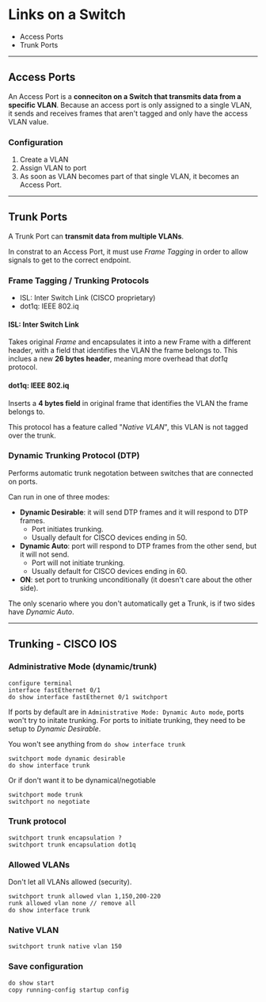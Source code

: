 
# Links on a Switch

* Access Ports
* Trunk Ports

---

## Access Ports

An Access Port is a __conneciton on a Switch that transmits data from a specific VLAN__. Because an access port is only assigned to a single VLAN, it sends and receives frames that aren't tagged and only have the access VLAN value.

### Configuration

1. Create a VLAN
2. Assign VLAN to port
3. As soon as VLAN becomes part of that single VLAN, it becomes an Access Port.

---

## Trunk Ports

A Trunk Port can __transmit data from multiple VLANs__.

In constrat to an Access Port, it must use _Frame Tagging_ in order to allow signals to get to the correct endpoint.

### Frame Tagging / Trunking Protocols

* ISL: Inter Switch Link (CISCO proprietary)
* dot1q: IEEE 802.iq

#### ISL: Inter Switch Link

Takes original _Frame_ and encapsulates it into a new Frame with a different header, with a field that identifies the VLAN the frame belongs to. This inclues a new __26 bytes header__, meaning more overhead that _dot1q_ protocol.

#### dot1q: IEEE 802.iq

Inserts a __4 bytes field__ in original frame that identifies the VLAN the frame belongs to.

This protocol has a feature called "_Native VLAN_", this VLAN is not tagged over the trunk.

### Dynamic Trunking Protocol (DTP)

Performs automatic trunk negotation between switches that are connected on ports.

Can run in one of three modes:

* __Dynamic Desirable__: it will send DTP frames and it will respond to DTP frames.
	* Port initiates trunking.
	* Usually default for CISCO devices ending in 50.
* __Dynamic Auto__: port will respond to DTP frames from the other send, but it will not send.
	* Port will not initiate trunking.
	* Usually default for CISCO devices ending in 60.
* __ON__: set port to trunking unconditionally (it doesn't care about the other side).

The only scenario where you don't automatically get a Trunk, is if two sides have _Dynamic Auto_.

---

## Trunking - CISCO IOS

### Administrative Mode (dynamic/trunk)

```
configure terminal
interface fastEthernet 0/1
do show interface fastEthernet 0/1 switchport
```

If ports by default are in `Administrative Mode: Dynamic Auto mode`, ports won't try to initate trunking. For ports to initiate trunking, they need to be setup to _Dynamic Desirable_.

You won't see anything from `do show interface trunk`

```
switchport mode dynamic desirable
do show interface trunk
```

Or if don't want it to be dynamical/negotiable

```
switchport mode trunk
switchport no negotiate
```

### Trunk protocol

```
switchport trunk encapsulation ?
switchport trunk encapsulation dot1q
```

### Allowed VLANs

Don't let all VLANs allowed (security).

```
switchport trunk allowed vlan 1,150,200-220
runk allowed vlan none // remove all
do show interface trunk
```

### Native VLAN

```
switchport trunk native vlan 150
```

### Save configuration

```
do show start
copy running-config startup config
```
